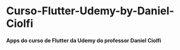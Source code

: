 # Curso-Flutter-Udemy-by-Daniel-Ciolfi
#### Apps do curso de Flutter da Udemy do professor Daniel Ciolfi
